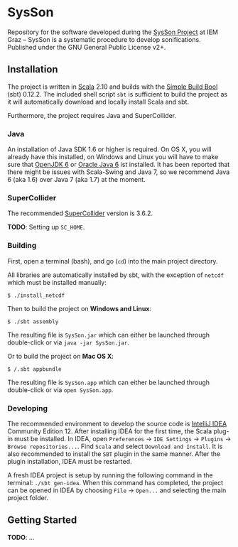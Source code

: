 # SysSon

Repository for the software developed during the [SysSon Project](http://sysson.kug.ac.at/) at IEM Graz &ndash; SysSon is a systematic procedure to develop sonifications. Published under the GNU General Public License v2+.

## Installation

The project is written in [Scala](http://www.scala-lang.org/) 2.10 and builds with the [Simple Build Bool](http://www.scala-sbt.org/) (sbt) 0.12.2. The included shell script `sbt` is sufficient to build the project as it will automatically download and locally install Scala and sbt.

Furthermore, the project requires Java and SuperCollider.

### Java

An installation of Java SDK 1.6 or higher is required. On OS X, you will already have this installed, on Windows and Linux you will have to make sure that [OpenJDK 6](http://openjdk.java.net/install/index.html) or [Oracle Java 6](http://www.oracle.com/technetwork/java/javase/downloads/index.html) ist installed. It has been reported that there might be issues with Scala-Swing and Java 7, so we recommend Java 6 (aka 1.6) over Java 7 (aka 1.7) at the moment.

### SuperCollider

The recommended [SuperCollider](http://supercollider.sourceforge.net/) version is 3.6.2.

__TODO__: Setting up `SC_HOME`.

### Building

First, open a terminal (bash), and go (`cd`) into the main project directory.

All libraries are automatically installed by sbt, with the exception of `netcdf` which must be installed manually:

    $ ./install_netcdf

Then to build the project on __Windows and Linux__:

    $ ./sbt assembly

The resulting file is `SysSon.jar` which can either be launched through double-click or via `java -jar SysSon.jar`.

Or to build the project on __Mac OS X__:

    $ /.sbt appbundle

The resulting file is `SysSon.app` which can either be launched through double-click or via `open SysSon.app`.

### Developing

The recommended environment to develop the source code is [IntelliJ IDEA](http://www.jetbrains.com/idea/download/) Community Edition 12. After installing IDEA for the first time, the Scala plug-in must be installed. In IDEA, open `Preferences` -> `IDE Settings` -> `Plugins` -> `Browse repositories...`. Find `Scala` and select `Download and Install`. It is also recommended to install the `SBT` plugin in the same manner. After the plugin installation, IDEA must be restarted.

A fresh IDEA project is setup by running the following command in the terminal: `./sbt gen-idea`. When this command has completed, the project can be opened in IDEA by choosing `File` -> `Open...` and selecting the main project folder.

## Getting Started

__TODO__: ...
